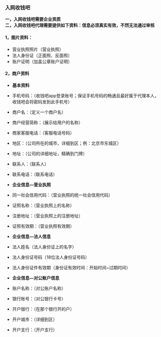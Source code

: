 ### 入网收钱吧

**一，入网收钱吧需要企业资质  
二，入网收钱吧代理需要提供如下资料：信息必须真实有效，不然无法通过审核**

#### **1，图片资料：**

* 营业执照照片（营业执照）
* 法人身份证（正面照、反面照）
* 账户证明（加盖公章账户证明）

#### **2，商户资料**

* **基本资料**

* 手机号码：（收钱吧app登录账号；保证手机号码的畅通且最好属于代理本人，收钱吧会将密码发到此手机号）

* 商户名：（定义一个商户名）

* 商户经营简称：（展示给用户的名称）

* 商家客服电话：（客服电话号码）

* 地区：（公司所在的城市，详细到区；例：北京市东城区）
* 地址：（公司的详细地址，精确到门牌）
* 联系人：（联系人）
* 联系电话：（联系电话）

* **企业信息—营业执照**

* 同一社会信用代码：（营业执照的统一社会信用代码）

* 证照名称：（营业执照上的名称）

* 注册地址：（营业执照上的注册地址）

* 证照有效期：（营业执照有效期）

* **企业信息—法人信息**

* 法人姓名（法人身份证上的名字）

* 法人身份证号码（18位法人身份证号码）

* 法人身份证件有效期（身份证有效时间：开始时间~过期时间）

* **企业信息—对公账户信息**

* 账户名称：（对公账户名称）

* 银行账号：（对公银行卡号）

* 开户银行：（在那个银行开的户）

* 开户城市：（详细到区）

* 开户支行：（开户支行）



